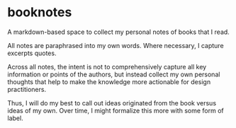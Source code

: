 # booknotes
A markdown-based space to collect my personal notes of books that I read.

All notes are paraphrased into my own words. Where necessary, I capture excerpts quotes.

Across all notes, the intent is not to comprehensively capture all key information or points of the authors, but instead collect my own personal thoughts that help to make the knowledge more actionable for design practitioners.

Thus, I will do my best to call out ideas originated from the book versus ideas of my own. Over time, I might formalize this more with some form of label. 
